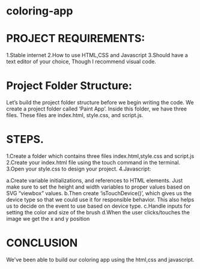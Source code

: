 # coloring-app

# PROJECT REQUIREMENTS:
1.Stable internet 
2.How to use HTML,CSS and Javascript
3.Should have a text editor of your choice, Though I recommend visual code.


# Project Folder Structure:
Let’s build the project folder structure before we begin writing the code. We create a project folder called ‘Paint App’. Inside this folder, we have three files. These files are index.html, style.css, and script.js.

# STEPS.
1.Create a folder which contains three files index.html,style.css and script.js
2.Create your index.html file using the touch command in the terminal.
3.Open your style.css to design your project.
4.Javascript:

a.Create variable initializations, and references to HTML elements. Just make sure to set the height and width variables to proper values based on SVG “viewbox” values.
b.Then create ‘isTouchDevice()’, which gives us the device type so that we could use it for responsible behavior. This also helps us to decide on the event to use based on device type.
c.Handle inputs for setting the color and size of the brush
d.When the user clicks/touches the image we get the x and y position



# CONCLUSION
We've been able to build our coloring app using the html,css and javascript.
